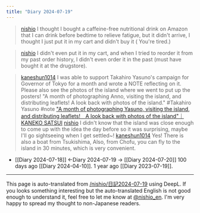 ```yaml
---
title: "Diary 2024-07-19"
---
```



> [nishio](https://x.com/nishio/status/1813970437355049371) I thought I bought a caffeine-free nutritional drink on Amazon that I can drink before bedtime to relieve fatigue, but it didn't arrive, I thought I just put it in my cart and didn't buy it ( You're tired.)

> [nishio](https://x.com/nishio/status/1813978600296833048) I didn't even put it in my cart, and when I tried to reorder it from my past order history, I didn't even order it in the past (must have bought it at the drugstore).


> [kaneshun1014](https://x.com/kaneshun1014/status/1813847855121289318) I was able to support Takahiro Yasuno's campaign for Governor of Tokyo for a month and wrote a NOTE reflecting on it.
>  Please also see the photos of the island where we went to put up the posters!
>  "A month of photographing Anno, visiting the island, and distributing leaflets! A look back with photos of the island."
>  #Takahiro Yasuno #note
["A month of photographing Yasuno, visiting the island, and distributing leaflets!　A look back with photos of the island"｜KANEKO SATSUI](https://note.com/enkatsu_senior/n/n60f72344067c)
> [nishio](https://x.com/nishio/status/1813948930163687599) I didn't know that the island was close enough to come up with the idea the day before so it was surprising, maybe I'll go sightseeing when I get settled~!
> [kaneshun1014](https://x.com/kaneshun1014/status/1813954209001381918) Yes!
>  There is also a boat from Tsukishima,
>  Also, from Chofu, you can fly to the island in 30 minutes, which is very convenient.

- [[Diary 2024-07-18]] ←Diary 2024-07-19 → [[Diary 2024-07-20]]
100 days ago [[Diary 2024-04-10]].
1 year ago [[Diary 2023-07-19]].
---
This page is auto-translated from [/nishio/日記2024-07-19](https://scrapbox.io/nishio/日記2024-07-19) using DeepL. If you looks something interesting but the auto-translated English is not good enough to understand it, feel free to let me know at [@nishio_en](https://twitter.com/nishio_en). I'm very happy to spread my thought to non-Japanese readers.